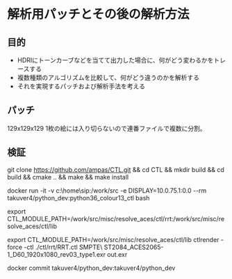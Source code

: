 # 解析用パッチとその後の解析方法

## 目的

* HDRIにトーンカーブなどを当てて出力した場合に、何がどう変わるかをトレースする
* 複数種類のアルゴリズムを比較して、何がどう違うのかを解析する
* それを実現するパッチおよび解析手法を考える

## パッチ

129x129x129
1枚の絵には入り切らないので連番ファイルで複数に分割。

## 検証


git clone https://github.com/ampas/CTL.git && cd CTL && mkdir build && cd build && cmake .. && make && make install

docker run -it -v c:\home\sip:/work/src -e DISPLAY=10.0.75.1:0.0 --rm takuver4/python_dev:python36_colour13_ctl bash

export CTL_MODULE_PATH=/work/src/misc/resolve_aces/ctl/rrt:/work/src/misc/resolve_aces/ctl/lib

export CTL_MODULE_PATH=/work/src/misc/resolve_aces/ctl/lib
ctlrender -force -ctl ./ctl/rrt/RRT.ctl SMPTE\ ST2084_ACES2065-1_D60_1920x1080_rev03_type1.exr out.exr


docker commit takuver4/python_dev:takuver4/python_dev